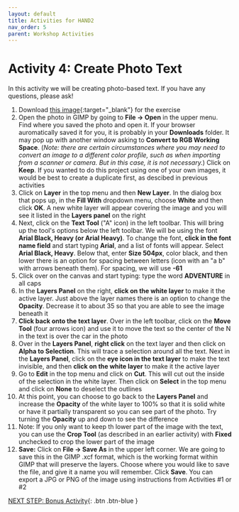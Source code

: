 ```yaml
---
layout: default
title: Activities for HAND2
nav_order: 5
parent: Workshop Activities
---
```


# Activity 4: Create Photo Text

In this activity we will be creating photo-based text. If you have any questions, please ask!

1.  Download [this image](https://www.pexels.com/photo/green-leaf-trees-908518/){:target="_blank"} for the exercise
2.  Open the photo in GIMP by going to **File -> Open** in the upper menu. Find where you saved the photo and open it. If your browser auromatically saved it for you, it is probably in your **Downloads** folder. It may pop up with another window asking to **Convert to RGB Working Space**. (_Note: there are certain circumstances where you may need to convert an image to a different color profile, such as when importing from a scanner or camera. But in this case, it is not necessary._) Click on **Keep**. If you wanted to do this project using one of your own images, it would be best to create a duplicate first, as descibed in previous activities
3.  Click on **Layer** in the top menu and then **New Layer**. In the dialog box that pops up, in the **Fill With** dropdown menu, choose **White** and then click **OK**. A new white layer will appear covering the image and you will see it listed in the **Layers panel** on the right
4.  Next, click on the **Text Tool** ("A" icon) in the left toolbar. This will bring up the tool's options below the left toolbar. We will be using the font **Arial Black, Heavy (or Arial Heavy)**. To change the font, **click in the font name field** and start typing **Arial**, and a list of fonts will appear. Select **Arial Black, Heavy**. Below that, enter **Size 504px**, color black, and then lower there is an option for spacing between letters (icon with an "a b" with arrows beneath them). For spacing, we will use **-61**
5.  Click over on the canvas and start typing: type the word **ADVENTURE** in all caps
6.  In the **Layers Panel** on the right, **click on the white layer** to make it the active layer. Just above the layer names there is an option to change the **Opacity**. Decrease it to about 35 so that you are able to see the image beneath it
7.  **Click back onto the text layer**. Over in the left toolbar, click on the **Move Tool** (four arrows icon) and use it to move the text so the center of the N in the text is over the car in the photo
8.  Over in the **Layers Panel**, **right click** on the text layer and then click on **Alpha to Selection**. This will trace a selection around all the text. Next in the **Layers Panel**, click on the **eye icon in the text layer** to make the text invisible, and then **click on the white layer** to make it the active layer
9.  Go to **Edit** in the top menu and click on **Cut**. This will cut out the inside of the selection in the white layer. Then click on **Select** in the top menu and click on **None** to deselect the outlines
10. At this point, you can choose to go back to the **Layers Panel** and increase the **Opacity** of the white layer to 100% so that it is solid white or have it partially transparent so you can see part of the photo. Try turning the **Opacity** up and down to see the difference
11. Note: If you only want to keep th lower part of the image with the text, you can use the **Crop Tool** (as described in an earlier activity) with **Fixed** unchecked to crop the lower part of the image
12. **Save:** Click on **File -> Save As** in the upper left corner. We are going to save this in the GIMP .xcf format, which is the working format within GIMP that will preserve the layers. Choose where you would like to save the file, and give it a name you will remember. Click **Save**. You can export a JPG or PNG of the image using instructions from Activities #1 or #2

[NEXT STEP: Bonus Activity](activity-bonus.html){: .btn .btn-blue }
